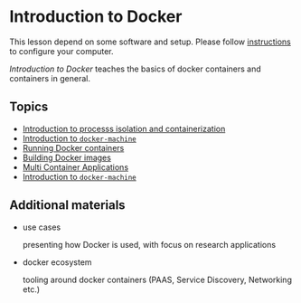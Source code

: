 # Introduction to Docker

This lesson depend on some software and setup. Please follow
[instructions](setup.md) to configure your computer.

*Introduction to Docker* teaches the basics of docker containers
and containers in general.

## Topics
  * [Introduction to processs isolation and containerization](intro-docker.md)
  * [Introduction to `docker-machine`](intro-docker-machine.md)
  * [Running Docker containers](docker-run.md)
  * [Building Docker images](docker-build.md)
  * [Multi Container Applications](multi-container-applications.md)
  * [Introduction to `docker-machine`](intro-docker-machine.md)

## Additional materials
  * use cases
    
    presenting how Docker is used, with focus on research applications
    
  * docker ecosystem
    
    tooling around docker containers (PAAS, Service Discovery, Networking etc.)
